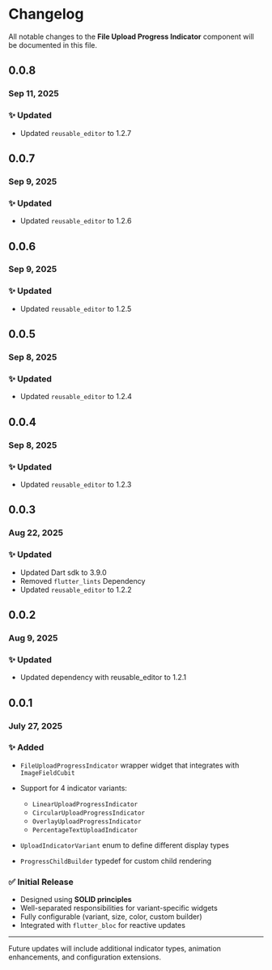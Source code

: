 # Changelog

All notable changes to the **File Upload Progress Indicator** component will be documented in this file.

## 0.0.8

### Sep 11, 2025

### ✨ Updated

- Updated `reusable_editor` to 1.2.7

## 0.0.7

### Sep 9, 2025

### ✨ Updated

- Updated `reusable_editor` to 1.2.6

## 0.0.6

### Sep 9, 2025

### ✨ Updated

- Updated `reusable_editor` to 1.2.5

## 0.0.5

### Sep 8, 2025

### ✨ Updated

- Updated `reusable_editor` to 1.2.4

## 0.0.4

### Sep 8, 2025

### ✨ Updated

- Updated `reusable_editor` to 1.2.3

## 0.0.3

### Aug 22, 2025

### ✨ Updated

- Updated Dart sdk to 3.9.0
- Removed `flutter_lints` Dependency
- Updated `reusable_editor` to 1.2.2

## 0.0.2

### Aug 9, 2025

### ✨ Updated

* Updated dependency with reusable_editor to 1.2.1

## 0.0.1

### July 27, 2025

### ✨ Added

* `FileUploadProgressIndicator` wrapper widget that integrates with `ImageFieldCubit`
* Support for 4 indicator variants:

    * `LinearUploadProgressIndicator`
    * `CircularUploadProgressIndicator`
    * `OverlayUploadProgressIndicator`
    * `PercentageTextUploadIndicator`
* `UploadIndicatorVariant` enum to define different display types
* `ProgressChildBuilder` typedef for custom child rendering

### ✅ Initial Release

* Designed using **SOLID principles**
* Well-separated responsibilities for variant-specific widgets
* Fully configurable (variant, size, color, custom builder)
* Integrated with `flutter_bloc` for reactive updates

---

Future updates will include additional indicator types, animation enhancements, and configuration extensions.
